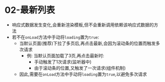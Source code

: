# 02-最新列表

- 响应式数据发生变化,会重新渲染模板,但不会重新调用依赖该响应式数据的方法
- 若不在`onLoad`方法中手动将`loading`置为`true`:
  - 当默认页面(推荐)下拉了多页后,再点击最新,会因为滚动条的位置而触发多次请求
    - 例: 当默认页面加载了3页,再点击最新时:
      - 手动触发了1次请求(监听器中)
      - 由于滚动条的位置,又触发了一次请求(组件机制)
  - 因此,需要在`onLoad`方法中手动将`loading`置为`true`,以避免多次请求